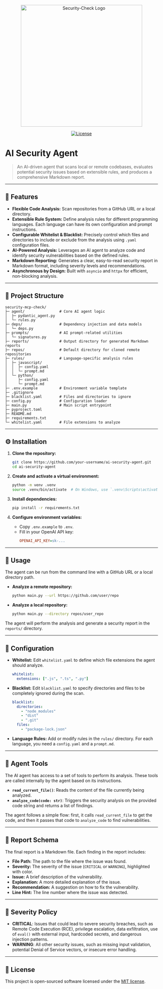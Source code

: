 <p align="center"><a href="https://minte.app/es" target="_blank"><img src="http://www.w3.org/2000/svg" width="400" alt="Security-Check Logo"></a></p>

<p align="center">
<a href="https://opensource.org/license/MIT"><img src="https://img.shields.io/packagist/l/laravel/framework" alt="License"></a>
</p>

# AI Security Agent

> An AI-driven agent that scans local or remote codebases, evaluates potential security issues based on extensible rules, and produces a comprehensive Markdown report.

---

## 🎯 Features

- **Flexible Code Analysis:** Scan repositories from a GitHub URL or a local directory.
- **Extensible Rule System:** Define analysis rules for different programming languages. Each language can have its own configuration and prompt instructions.
- **Configurable Whitelist & Blacklist:** Precisely control which files and directories to include or exclude from the analysis using `.yaml` configuration files.
- **AI-Powered Analysis:** Leverages an AI agent to analyze code and identify security vulnerabilities based on the defined rules.
- **Markdown Reporting:** Generates a clear, easy-to-read security report in Markdown format, including severity levels and recommendations.
- **Asynchronous by Design:** Built with `asyncio` and `httpx` for efficient, non-blocking analysis.

---

## 📂 Project Structure

```
security-mcp-check/
├─ agent/                # Core AI agent logic
│  ├─ pydantic_agent.py
│  └─ rules.py
├─ deps/                 # Dependency injection and data models
│  └─ deps.py
├─ prompts/              # AI prompt-related utilities
│  └─ signatures.py
├─ reports/              # Output directory for generated Markdown reports
├─ repos/                # Default directory for cloned remote repositories
├─ rules/                # Language-specific analysis rules
│  ├─ javascript/
│  │  ├─ config.yaml
│  │  └─ prompt.md
│  └─ python/
│     ├─ config.yaml
│     └─ prompt.md
├─ .env.example          # Environment variable template
├─ .gitignore
├─ blacklist.yaml        # Files and directories to ignore
├─ config.py             # Configuration loader
├─ main.py               # Main script entrypoint
├─ pyproject.toml
├─ README.md
├─ requirements.txt
└─ whitelist.yaml        # File extensions to analyze
```

---

## ⚙️ Installation

1.  **Clone the repository:**
    ```bash
    git clone https://github.com/your-username/ai-security-agent.git
    cd ai-security-agent
    ```

2.  **Create and activate a virtual environment:**
    ```bash
    python -m venv .venv
    source .venv/bin/activate  # On Windows, use `.venv\Scripts\activate`
    ```

3.  **Install dependencies:**
    ```bash
    pip install -r requirements.txt
    ```

4.  **Configure environment variables:**
    -   Copy `.env.example` to `.env`.
    -   Fill in your OpenAI API key:
        ```ini
        OPENAI_API_KEY=sk-...
        ```

---

## 🚀 Usage

The agent can be run from the command line with a GitHub URL or a local directory path.

-   **Analyze a remote repository:**
    ```bash
    python main.py --url https://github.com/user/repo
    ```

-   **Analyze a local repository:**
    ```bash
    python main.py --directory repos/user_repo
    ```

The agent will perform the analysis and generate a security report in the `reports/` directory.

---

## 🔧 Configuration

-   **Whitelist:** Edit `whitelist.yaml` to define which file extensions the agent should analyze.
    ```yaml
    whitelist:
      extensions: [".js", ".ts", ".py"]
    ```

-   **Blacklist:** Edit `blacklist.yaml` to specify directories and files to be completely ignored during the scan.
    ```yaml
    blacklist:
      directories:
        - "node_modules"
        - "dist"
        - ".git"
      files:
        - "package-lock.json"
    ```

-   **Language Rules:** Add or modify rules in the `rules/` directory. For each language, you need a `config.yaml` and a `prompt.md`.

---

## 🤖 Agent Tools

The AI agent has access to a set of tools to perform its analysis. These tools are called internally by the agent based on its instructions.

-   **`read_current_file()`**: Reads the content of the file currently being analyzed.
-   **`analyze_code(code: str)`**: Triggers the security analysis on the provided code string and returns a list of findings.

The agent follows a simple flow: first, it calls `read_current_file` to get the code, and then it passes that code to `analyze_code` to find vulnerabilities.

---

## 📄 Report Schema

The final report is a Markdown file. Each finding in the report includes:

-   **File Path:** The path to the file where the issue was found.
-   **Severity:** The severity of the issue (`CRITICAL` or `WARNING`), highlighted with color.
-   **Issue:** A brief description of the vulnerability.
-   **Explanation:** A more detailed explanation of the issue.
-   **Recommendation:** A suggestion on how to fix the vulnerability.
-   **Line Hint:** The line number where the issue was detected.

---

## 🔐 Severity Policy

-   **CRITICAL**: Issues that could lead to severe security breaches, such as Remote Code Execution (RCE), privilege escalation, data exfiltration, use of `eval()` with external input, hardcoded secrets, and dangerous injection patterns.
-   **WARNING**: All other security issues, such as missing input validation, potential Denial of Service vectors, or insecure error handling.

---

## 📄 License

This project is open-sourced software licensed under the [MIT license](https://opensource.org/licenses/MIT).